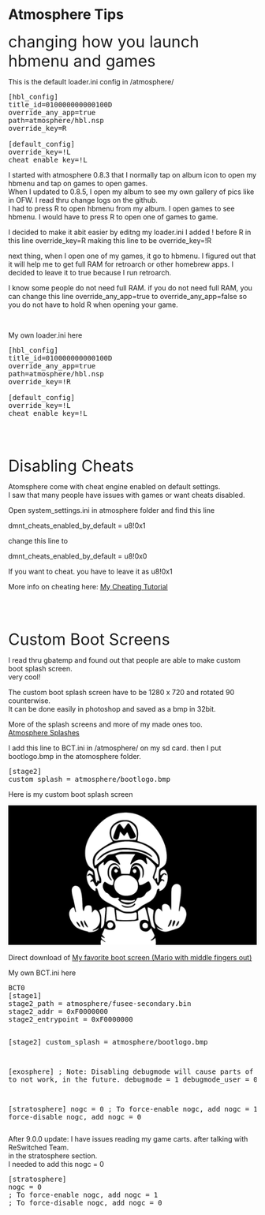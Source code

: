 # Atmosphere Tips 


<font size=6>changing how you launch hbmenu and games</font><p>





This is the default loader.ini config in /atmosphere/
<pre>
[hbl_config]
title_id=010000000000100D
override_any_app=true
path=atmosphere/hbl.nsp
override_key=R

[default_config]
override_key=!L
cheat_enable_key=!L
</pre>
<p>


I started with atmosphere 0.8.3 that I normally tap on album icon to open my hbmenu and tap on games to open games.  
When I updated to 0.8.5, I open my album to see my own gallery of pics like in OFW.  I read thru change logs on the github.  
I had to press R to open hbmenu from my album.  I open games to see hbmenu.  I would have to press R to open one of games to game.  
<p>
I decided to make it abit easier by editng my loader.ini  
I added ! before R in this line override_key=R
making this line to be override_key=!R   
<p>
next thing, when I open one of my games, it go to hbmenu.  
I figured out that it will help me to get full RAM for retroarch or other homebrew apps.    
I decided to leave it to true because I run retroarch.  
<p>
I know some people do not need full RAM.   
if you do not need full RAM, you can change this line 
override_any_app=true to override_any_app=false
so you do not have to hold R when opening your game.   


<p><br>


My own loader.ini here<p>

<pre>
[hbl_config]
title_id=010000000000100D
override_any_app=true
path=atmosphere/hbl.nsp
override_key=!R

[default_config]
override_key=!L
cheat_enable_key=!L
</pre>

<p>

<br><br><br>


<font size=6>Disabling Cheats</font><p>

Atomsphere come with cheat engine enabled on default settings.     
I saw that many people have issues with games or want cheats disabled.      
<p>
Open system_settings.ini in atmosphere folder and find this line 
<p>
dmnt_cheats_enabled_by_default = u8!0x1
<p>
change this line to <p>
dmnt_cheats_enabled_by_default = u8!0x0

<p>
If you want to cheat. you have to leave it as u8!0x1 
<p>
More info on cheating here: <a href=cheating.html>My Cheating Tutorial</a>
<p>

<br><br><br>

<font size=6>Custom Boot Screens</font><p>


I read thru gbatemp and found out that people are able to make custom boot splash screen.  
very cool!    <p>

The custom boot splash screen have to be 1280 x 720 and rotated 90 counterwise.  
It can be done easily in photoshop and saved as a bmp in 32bit.   
<p>
More of the splash screens and more of my made ones too. <br>
<a href=https://github.com/ELY3M/Atmosphere-Splashes/>Atmosphere Splashes</a>
<p>
I add this line to BCT.ini in /atmosphere/ on my sd card.   
then I put bootlogo.bmp in the atomosphere folder.
<pre>
[stage2]
custom_splash = atmosphere/bootlogo.bmp
</pre>


Here is my custom boot splash screen <p>
<img src=/extras/img/splash3.png>

Direct download of <a href=../bootlogo.bmp>My favorite boot screen (Mario with middle fingers out)</a>


<p>
My own BCT.ini here<p>
<pre>
BCT0
[stage1]
stage2_path = atmosphere/fusee-secondary.bin
stage2_addr = 0xF0000000
stage2_entrypoint = 0xF0000000

[stage2]
custom_splash = atmosphere/bootlogo.bmp

[exosphere]
; Note: Disabling debugmode will cause parts of ams.tma to not work, in the future.
debugmode = 1 
debugmode_user = 0

[stratosphere]
nogc = 0
; To force-enable nogc, add nogc = 1
; To force-disable nogc, add nogc = 0
</pre>


After 9.0.0 update:  I have issues reading my game carts. 
after talking with ReSwitched Team.   
in the stratosphere section.  
I needed to add this nogc = 0

<pre>
[stratosphere]
nogc = 0
; To force-enable nogc, add nogc = 1
; To force-disable nogc, add nogc = 0
</pre>
       
&nbsp;
